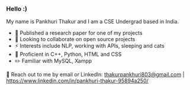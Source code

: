 ### Hello :)
My name is Pankhuri Thakur and I am a CSE Undergrad based in India.

 - 🌱 Published a research paper for one of my projects
 - 👯 Looking to collaborate on open source projects
 - ⚡ Interests include NLP, working with APIs, sleeping and cats
 - 🧠 Proficient in C++, Python, HTML and CSS
 - ✏️ Familiar with MySQL, Xampp
<!--learning NLP and working with APIs-->
💬 Reach out to me by email or LinkedIn: thakurpankhuri803@gmail.com | https://www.linkedin.com/in/pankhuri-thakur-95894a250/ 
<!--
**punz321/punz321** is a ✨ _special_ ✨ repository because its `README.md` (this file) appears on your GitHub profile.

Here are some ideas to get you started:

- 🔭 I’m currently working on ..

-  Ask me about ...
- 📫 How to reach me: ...

-  Fun fact: ...
-->
